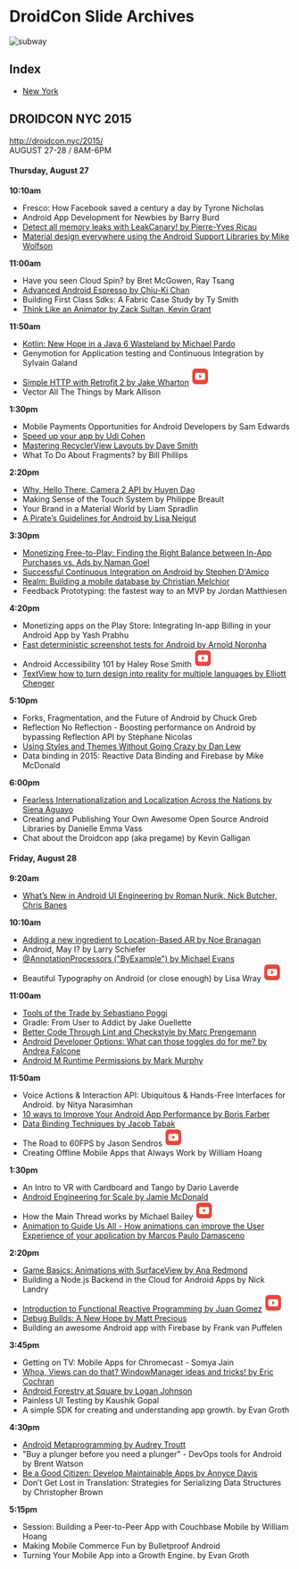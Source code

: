 # DroidCon Slide Archives

![subway](https://raw.githubusercontent.com/wasabeef/droidcon-slides/master/art/subway_graphic.png)

## Index
* [New York](#DROIDCON-NYC-2015)

## DROIDCON NYC 2015
http://droidcon.nyc/2015/  
AUGUST 27-28 / 8AM-6PM

#### Thursday, August 27
**10:10am**
- Fresco: How Facebook saved a century a day by Tyrone Nicholas
- Android App Development for Newbies by Barry Burd
- [Detect all memory leaks with LeakCanary! by Pierre-Yves Ricau](http://www.slideshare.net/pyricau/detect-all-memory-leaks-with-leakcanary-52148495)
- [Material design everywhere using the Android Support Libraries by Mike Wolfson](https://prezi.com/bt1tg35gbff7/using-the-support-libs-to-acheive-material-design/)

**11:00am**
- Have you seen Cloud Spin? by Bret McGowen, Ray Tsang
- [Advanced Android Espresso by Chiu-Ki Chan](http://chiuki.github.io/advanced-android-espresso/#/)
- Building First Class Sdks: A Fabric Case Study by Ty Smith
- [Think Like an Animator by Zack Sultan, Kevin Grant](https://www.youtube.com/watch?v=rDXzDtEhVz0&feature=youtu.be)

**11:50am**
- [Kotlin: New Hope in a Java 6 Wasteland by Michael Pardo](https://speakerdeck.com/pardom/kotlin-new-hope-in-a-java-6-wasteland)
- Genymotion for Application testing and Continuous Integration by Sylvain Galand
- [Simple HTTP with Retrofit 2 by Jake Wharton](https://speakerdeck.com/jakewharton/simple-http-with-retrofit-2-droidcon-nyc-2015) [![](./art/youtube.png)](https://www.youtube.com/watch?v=KIAoQbAu3eA&index=2&list=PLnVy79PaFHMUqqvwbjyKJZv1N8rzHOCBi)
- Vector All The Things by Mark Allison

**1:30pm**
- Mobile Payments Opportunities for Android Developers by Sam Edwards
- [Speed up your app  by Udi Cohen](https://speakerdeck.com/udinic/speed-up-your-app-droidcon-nyc-2015)
- [Mastering RecyclerView Layouts by Dave Smith](https://speakerdeck.com/devunwired/mastering-recyclerview-layouts)
- What To Do About Fragments? by Bill Phillips

**2:20pm**
- [Why, Hello There, Camera 2 API by Huyen Dao](https://speakerdeck.com/randomlytyping/android-camera-2-api)
- Making Sense of the Touch System by Philippe Breault
- Your Brand in a Material World by Liam Spradlin
- [A Pirate’s Guidelines for Android by Lisa Neigut](https://speakerdeck.com/niftynei/a-pirates-guidelines-for-android)

**3:30pm**
- [Monetizing Free-to-Play: Finding the Right Balance between In-App Purchases vs. Ads by Naman Goel](https://docs.google.com/presentation/d/1dx-MQ3CJ9YPyLhMzHkbFbETb6PJKbq5WNlh-HZwquqY/edit)
- [Successful Continuous Integration on Android by Stephen D'Amico](https://speakerdeck.com/sddamico/continuous-integration-for-android-applications)
- [Realm: Building a mobile database by Christian Melchior](http://www.slideshare.net/ChristianMelchior/realm-building-a-mobile-database)
- Feedback Prototyping: the fastest way to an MVP by Jordan Matthiesen

**4:20pm**
- Monetizing apps on the Play Store: Integrating In-app Billing in your Android App by Yash Prabhu
- [Fast deterministic screenshot tests for Android by Arnold Noronha](http://www.slideshare.net/ArnoldNoronha/fast-deterministic-screenshot-tests-for-android)
- Android Accessibility 101 by Haley Rose Smith [![](./art/youtube.png)](https://www.youtube.com/watch?v=UOr3mgqJU0A&index=3&list=PLnVy79PaFHMUqqvwbjyKJZv1N8rzHOCBi)
- [TextView how to turn design into reality for multiple languages by Elliott Chenger](https://speakerdeck.com/erchenger/textviews-and-localization)

**5:10pm**
- Forks, Fragmentation, and the Future of Android by Chuck Greb
- Reflection No Reflection - Boosting performance on Android by bypassing Reflection API by Stéphane Nicolas
- [Using Styles and Themes Without Going Crazy by Dan Lew](https://speakerdeck.com/dlew/using-styles-and-themes-without-going-crazy-1)
- Data binding in 2015: Reactive Data Binding and Firebase by Mike McDonald

**6:00pm**
- [Fearless Internationalization and Localization Across the Nations by Siena Aguayo](http://www.slideshare.net/SienaAguayo/fearless-internationalization-and-localization-across-the-nations)
- Creating and Publishing Your Own Awesome Open Source Android Libraries by Danielle Emma Vass
- Chat about the Droidcon app (aka pregame) by Kevin Galligan


#### Friday, August 28
**9:20am**
- [What’s New in Android UI Engineering by Roman Nurik, Nick Butcher, Chris Banes](https://goo.gl/photos/9R6ss39caQHLyEmU6)

**10:10am**
- [Adding a new ingredient to Location-Based AR by Noe Branagan](https://speakerdeck.com/noebranagan/location-based-ar-with-beacons)
- Android, May I? by Larry Schiefer
- [@AnnotationProcessors ("ByExample") by Michael Evans](https://speakerdeck.com/michaelevans/at-annotationprocessors-byexample-droidcon-nyc-2015)
- Beautiful Typography on Android (or close enough) by Lisa Wray [![](./art/youtube.png)](https://www.youtube.com/watch?v=7GFRpP9a-eQ&index=1&list=PLnVy79PaFHMUqqvwbjyKJZv1N8rzHOCBi)

**11:00am**
- [Tools of the Trade by Sebastiano Poggi](https://speakerdeck.com/rock3r/tools-of-the-trade-droidcon-nyc-2015)
- Gradle: From User to Addict by Jake Ouellette
- [Better Code Through Lint and Checkstyle by Marc Prengemann](http://www.slideshare.net/marcprengemann/better-code-through-lint-and-checkstyle)
- [Android Developer Options: What can those toggles do for me? by Andrea Falcone](https://speakerdeck.com/asfalcone/android-developer-options)
- [Android M Runtime Permissions by Mark Murphy](https://commonsware.com/presos/droidconNYC2015)

**11:50am**
- Voice Actions & Interaction API: Ubiquitous & Hands-Free Interfaces for Android. by Nitya Narasimhan
- [10 ways to Improve Your Android App Performance by Boris Farber](http://www.slideshare.net/seamaster29/10-ways-to-improve-your-android-app)
- [Data Binding Techniques by Jacob Tabak](https://speakerdeck.com/jacobtabak/data-binding-techniques-at-droidcon-nyc-2015)
- The Road to 60FPS by Jason Sendros [![](./art/youtube.png)](https://www.youtube.com/watch?v=RFzhXbZu_N8&index=7&list=PLnVy79PaFHMUqqvwbjyKJZv1N8rzHOCBi)
- Creating Offline Mobile Apps that Always Work by William Hoang

**1:30pm**
- An Intro to VR with Cardboard and Tango by Dario Laverde
- [Android Engineering for Scale by Jamie McDonald](https://speakerdeck.com/jdamcd/android-engineering-for-scale)
- How the Main Thread works by Michael Bailey [![](./art/youtube.png)](https://www.youtube.com/watch?v=aFGbv9Ih9qQ&index=5&list=PLnVy79PaFHMUqqvwbjyKJZv1N8rzHOCBi)
- [Animation to Guide Us All - How animations can improve the User Experience of your application by Marcos Paulo Damasceno](https://speakerdeck.com/marcospaulo/animations-to-guide-us-all)

**2:20pm**
- [Game Basics: Animations with SurfaceView by Ana Redmond](http://infinut.com/2015/08/29/slides-from-my-droidcon-talk-on-animations-using-surface-view/)
- Building a Node.js Backend in the Cloud for Android Apps by Nick Landry
- [Introduction to Functional Reactive Programming by Juan Gomez](https://speakerdeck.com/juandg/intro-to-functional-reactive-programming-droidcon-mtl-2015) [![](./art/youtube.png)](https://www.youtube.com/watch?v=_XKX6UQfNGY&index=4&list=PLnVy79PaFHMUqqvwbjyKJZv1N8rzHOCBi)
- [Debug Builds: A New Hope by Matt Precious](https://speakerdeck.com/mattprecious/debug-builds-a-new-hope-droidcon-ny-2015)
- Building an awesome Android app with Firebase by Frank van Puffelen

**3:45pm**
- Getting on TV: Mobile Apps for Chromecast - Somya Jain
- [Whoa, Views can do that? WindowManager ideas and tricks! by Eric Cochran](https://speakerdeck.com/nightlynexus/whoa-views-can-do-that-windowmanager-ideas-and-tricks)
- [Android Forestry at Square by Logan Johnson](https://speakerdeck.com/loganj/android-forestry-droidcon-nyc-2015)
- Painless UI Testing by Kaushik Gopal
- A simple SDK for creating and understanding app growth. by Evan Groth

**4:30pm**
- [Android Metaprogramming by Audrey Troutt](https://speakerdeck.com/atroutt/android-metaprogramming)
- "Buy a plunger before you need a plunger" - DevOps tools for Android by Brent Watson
- [Be a Good Citizen: Develop Maintainable Apps by Annyce Davis](http://www.slideshare.net/AnnyceDavis/develop-maintainable-apps-droidcon-2015)
- Don’t Get Lost in Translation: Strategies for Serializing Data Structures by Christopher Brown

**5:15pm**
- Session: Building a Peer-to-Peer App with Couchbase Mobile by William Hoang
- Making Mobile Commerce Fun by Bulletproof Android
- Turning Your Mobile App into a Growth Engine. by Evan Groth
